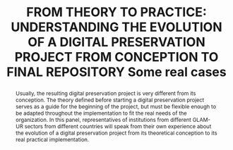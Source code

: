 ---
abstract: "Usually, the resulting digital preservation project is very different from
  its conception. \nThe theory defined before starting a digital preservation project
  serves as a guide for the beginning of the project, but must be flexible enough
  to be adapted throughout the implementation to fit the real needs of the organization.\nIn
  this panel, representatives of institutions from different GLAM-UR sectors from
  different countries will speak from their own experience about the evolution of
  a digital preservation project from its theoretical conception to its real practical
  implementation."
creators:
- Caballos, Almudena
- Knowles, Chris
- Cawthorn, Kate
- Guillermo Martinez, Antonio
- Fuertes, Maria
date: null
document_url: https://www.ideals.illinois.edu/items/128278/bitstreams/428921/data.pdf
grand_parent: iPRES
institutions: []
keywords:
- digital preservation project
- digital repositories
- implementation
landing_page_url: https://hdl.handle.net/2142/121074
language: eng
layout: publication
license: CC-BY 4.0 International
notes_url: null
parent: iPRES 2023
presentation_url: https://hdl.handle.net/2142/121682
publication_type: paper
size: null
source_name: iPRES
title: 'FROM THEORY TO PRACTICE: UNDERSTANDING THE EVOLUTION OF A DIGITAL PRESERVATION
  PROJECT FROM CONCEPTION TO FINAL REPOSITORY Some real cases'
year: 2023
---